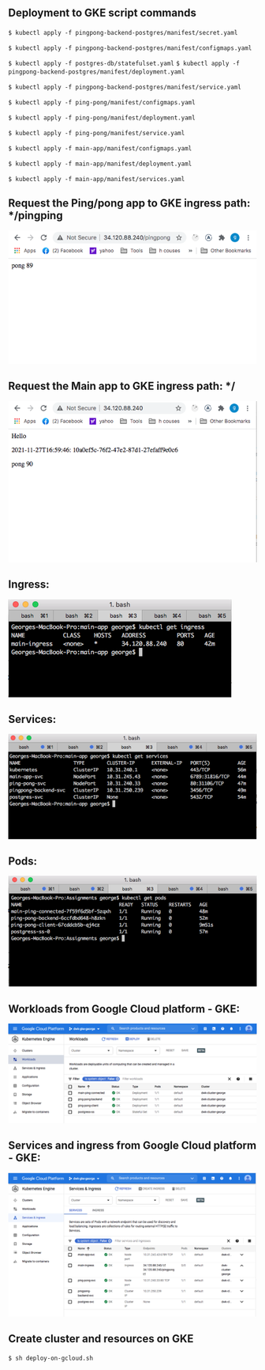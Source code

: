 ## Deployment to GKE script commands

`$ kubectl apply -f pingpong-backend-postgres/manifest/secret.yaml`

`$ kubectl apply -f pingpong-backend-postgres/manifest/configmaps.yaml`

`$ kubectl apply -f postgres-db/statefulset.yaml`
`$ kubectl apply -f pingpong-backend-postgres/manifest/deployment.yaml`

`$ kubectl apply -f pingpong-backend-postgres/manifest/service.yaml`

`$ kubectl apply -f ping-pong/manifest/configmaps.yaml`

`$ kubectl apply -f ping-pong/manifest/deployment.yaml`

`$ kubectl apply -f ping-pong/manifest/service.yaml`

`$ kubectl apply -f main-app/manifest/configmaps.yaml`

`$ kubectl apply -f main-app/manifest/deployment.yaml`

`$ kubectl apply -f main-app/manifest/services.yaml`


## Request the Ping/pong app to GKE ingress path: */pingping

![output](output-browser-pingpong.png)

## Request the Main app to GKE ingress path: */

![output](output-browser-main.png)

## Ingress:

![output](get-ingress.png)

## Services:

![output](get-services.png)

## Pods:

![output](get-pods.png)

## Workloads from Google Cloud platform - GKE:

![output](gke-workloads.png)

## Services and ingress from Google Cloud platform - GKE:

![output](gke-services-ingress.png)

## Create cluster and resources on GKE

`$ sh deploy-on-gcloud.sh`